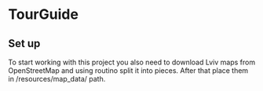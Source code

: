 # TourGuide


## Set up
To start working with this project you also need to download Lviv maps from OpenStreetMap and using routino split it into pieces. After that place them in /resources/map_data/ path.
